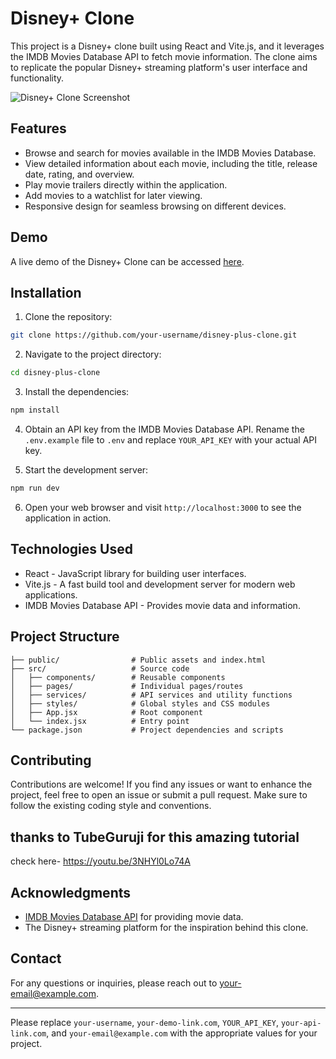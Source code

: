 # Disney+ Clone

This project is a Disney+ clone built using React and Vite.js, and it leverages the IMDB Movies Database API to fetch movie information. The clone aims to replicate the popular Disney+ streaming platform's user interface and functionality.

![Disney+ Clone Screenshot](screenshot.png)

## Features

- Browse and search for movies available in the IMDB Movies Database.
- View detailed information about each movie, including the title, release date, rating, and overview.
- Play movie trailers directly within the application.
- Add movies to a watchlist for later viewing.
- Responsive design for seamless browsing on different devices.

## Demo

A live demo of the Disney+ Clone can be accessed [here](https://your-demo-link.com).

## Installation

1. Clone the repository:

```bash
git clone https://github.com/your-username/disney-plus-clone.git
```

2. Navigate to the project directory:

```bash
cd disney-plus-clone
```

3. Install the dependencies:

```bash
npm install
```

4. Obtain an API key from the IMDB Movies Database API. Rename the `.env.example` file to `.env` and replace `YOUR_API_KEY` with your actual API key.

5. Start the development server:

```bash
npm run dev
```

6. Open your web browser and visit `http://localhost:3000` to see the application in action.

## Technologies Used

- React - JavaScript library for building user interfaces.
- Vite.js - A fast build tool and development server for modern web applications.
- IMDB Movies Database API - Provides movie data and information.

## Project Structure

```plaintext
├── public/                # Public assets and index.html
├── src/                   # Source code
│   ├── components/        # Reusable components
│   ├── pages/             # Individual pages/routes
│   ├── services/          # API services and utility functions
│   ├── styles/            # Global styles and CSS modules
│   ├── App.jsx            # Root component
│   └── index.jsx          # Entry point
└── package.json           # Project dependencies and scripts
```

## Contributing

Contributions are welcome! If you find any issues or want to enhance the project, feel free to open an issue or submit a pull request. Make sure to follow the existing coding style and conventions.

## thanks to TubeGuruji for this amazing tutorial 
check here- https://youtu.be/3NHYl0Lo74A

## Acknowledgments

- [IMDB Movies Database API](https://your-api-link.com) for providing movie data.
- The Disney+ streaming platform for the inspiration behind this clone.

## Contact

For any questions or inquiries, please reach out to [your-email@example.com](mailto:your-email@example.com).

---
Please replace `your-username`, `your-demo-link.com`, `YOUR_API_KEY`, `your-api-link.com`, and `your-email@example.com` with the appropriate values for your project.

